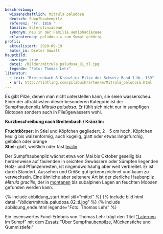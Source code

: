 ```yaml
---
beschreibung:
  wissenschaftlich: Mitrula paludosa
  deutsch: Sumpfhaubenpilz
  referenz: "Fr. 1816 "
  familie: Sclerotiniaceae
  synonym: neu in der Familie Hemiphadiaceae
  erlaeuterung: paludosa = zum Sumpf gehörig
profil:
  aktualisiert: 2020-09-19
  autor_in: Dieter Gewalt
hauptbild:
  anzeige: true
  datei: /bilder/mitrula_paludosa_01_tl.jpg
  legende: "Foto: Thomas Lehr"
literatur:
  - text: "Breitenbach & Kränzlin: Pilze der Schweiz Band 1 Nr. 139"
  - url: http://tintling.com/pilzbuch/arten/m/Mitrula_paludosa.html
---
```

Es gibt Pilze, denen man nicht unterstellen kann, sie seien wasserscheu. Einer der attraktivsten dieser besonderen Kategorie ist der Sumpfhaubenpilz *Mitrula paludosa*. Er fühlt sich nicht nur in sumpfigen Biotopen sondern auch in Fließgewässern wohl.

**Kurzbeschreibung nach Breitenbach / Kränzlin:**

**Fruchtkörper:** in Stiel und Köpfchen gegliedert, 2 - 5 cm hoch, Köpfchen keulig bis walzenförmig, auch kugelig, glatt oder etwas längsfurchig, gelblich oder orange\
**Stiel:** glatt, weißlich oder fast [hyalin](hyalin "Glossar")

Der Sumpfhaubenpilz wächst etwa von Mai bis Oktober gesellig bis herdenweise auf faulenden in seichten Gewässern oder Sümpfen liegenden Holz- und Pflanzenresten, ist nirgendwo häufig aber weit verbreitet. Er ist durch Standort, Aussehen und Größe gut gekennzeichnet und kaum zu verwechseln. Eine ähnliche aber seltenere Art ist der zierliche Haubenpilz *Mitrula gracilis*, der in [montanen](montan "Glossar") bis subalpinen Lagen an feuchten Moosen gefunden werden kann. 

{% include abbildung_start.html stil="mittel" %}
{% include bild.html datei="/bilder/mitrula_paludosa_02_tl.jpg" %}
{% include abbildung_ende.html legende="Foto: Thomas Lehr" %}

Ein lesenswertes Fund-Erlebnis von Thomas Lehr trägt den Titel ["Laternen im Sumpf"](/artikel/laternen-im-sumpf.html) mit dem Zusatz "Über Sumpfhaubenpilze, Mückenstiche und Gummistiefel"